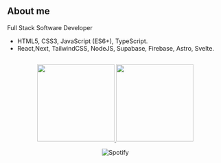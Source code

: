 ## About me

Full Stack Software Developer

- HTML5, CSS3, JavaScript (ES6+), TypeScript.
- React,Next, TailwindCSS, NodeJS, Supabase, Firebase, Astro, Svelte.

##
<p align="center">
<a href="https://github.com/Gothsec">
  <img height="180em" src="https://github-readme-stats-eight-theta.vercel.app/api?username=AverWasTaken&show_icons=true&theme=algolia&include_all_commits=true&count_private=true"/>
  <img height="180em" src="https://github-readme-stats-eight-theta.vercel.app/api/top-langs/?username=AverWasTaken&layout=compact&langs_count=8&theme=algolia"/> </a>
</p>

<div align="center">
  <img src="https://spotify-recently-played-readme.vercel.app/api?user=fhgr4xgelpm4qtkc6wzro1dii&count=1&width=840px" alt="Spotify">
</div>
